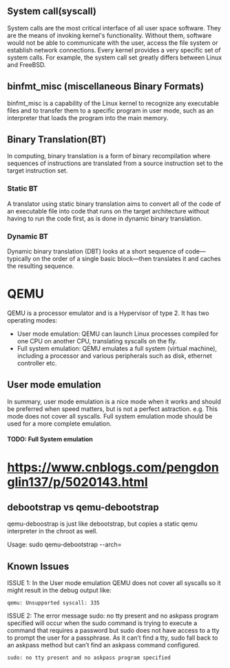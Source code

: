 ## System call(syscall)

System calls are the most critical interface of all user space software. 
They are the means of invoking kernel's functionality. 
Without them, software would not be able to communicate with the user, access the file system or establish network connections. 
Every kernel provides a very specific set of system calls. For example, the system call set greatly differs between Linux and FreeBSD.

## binfmt_misc (miscellaneous Binary Formats)

binfmt_misc is a capability of the Linux kernel to recognize any executable files and to transfer them to a specific program in user mode, such as an interpreter that loads the program into the main memory.

## Binary Translation(BT)

In computing, binary translation is a form of binary recompilation where sequences of instructions are translated from a source instruction set to the target instruction set.

### Static BT

A translator using static binary translation aims to convert all of the code of an executable file into code that runs on the target architecture without having to run the code first, as is done in dynamic binary translation.

### Dynamic BT

Dynamic binary translation (DBT) looks at a short sequence of code—typically on the order of a single basic block—then translates it and caches the resulting sequence.

# QEMU 

QEMU is a processor emulator and is a Hypervisor of type 2. 
It has two operating modes:
- User mode emulation: QEMU can launch Linux processes compiled for one CPU on another CPU, translating syscalls on the fly.
- Full system emulation: QEMU emulates a full system (virtual machine), including a processor and various peripherals such as disk, ethernet controller etc.

## User mode emulation

In summary, user mode emulation is a nice mode when it works and should be preferred when speed matters, but is not a perfect astraction. e.g. This mode does not cover all syscalls.
Full system emulation mode should be used for a more complete emulation.

#### TODO: Full System emulation
# https://www.cnblogs.com/pengdonglin137/p/5020143.html

## debootstrap vs qemu-debootstrap

qemu-deboostrap is just like debootstrap, but copies a static qemu interpreter in the chroot as well.

Usage:	sudo qemu-debootstrap --arch=<target-arch> <target-distro> <path-to-directory>

## Known Issues

ISSUE 1:
In the User mode emulation QEMU does not cover all syscalls so it might result in the debug output like:

	qemu: Unsupported syscall: 335

ISSUE 2:
The error message sudo: no tty present and no askpass program specified will occur when the sudo command is trying to execute a command that requires a password but sudo does not have access to a tty to prompt the user for a passphrase. As it can’t find a tty, sudo fall back to an askpass method but can’t find an askpass command configured.
	
	sudo: no tty present and no askpass program specified
